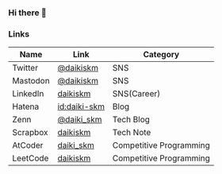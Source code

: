 ### Hi there 👋

### Links

| Name | Link | Category |
| ---- | ---- | ---- |
| Twitter | [@daikiskm](https://twitter.com/daikiskm) | SNS |
| Mastodon | [@daikiskm](https://mstdn.jp/@daikiskm) | SNS |
| LinkedIn | [daikiskm](https://www.linkedin.com/in/daikiskm/) | SNS(Career) |
| Hatena | [id:daiki-skm](https://daiki-skm.hatenablog.com) | Blog |
| Zenn | [@daiki_skm](https://zenn.dev/daiki_skm) | Tech Blog |
| Scrapbox | [daikiskm](https://scrapbox.io/daikiskm/) | Tech Note |
| AtCoder | [daiki_skm](https://atcoder.jp/users/daiki_skm) | Competitive Programming |
| LeetCode | [daikiskm](https://leetcode.com/daikiskm/) | Competitive Programming |
